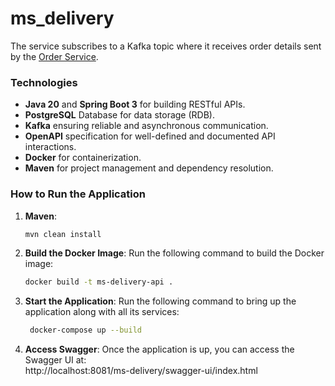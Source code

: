 # ms_delivery

The service subscribes to a Kafka topic where it receives order details sent by the [Order Service](https://github.com/SvetlanaVys/ms_order).

### Technologies
* **Java 20** and **Spring Boot 3** for building RESTful APIs.
* **PostgreSQL** Database for data storage (RDB).
* **Kafka** ensuring reliable and asynchronous communication.
* **OpenAPI** specification for well-defined and documented API interactions.
* **Docker** for containerization.
* **Maven** for project management and dependency resolution.

### How to Run the Application

1. **Maven**:
   ```bash
   mvn clean install

2. **Build the Docker Image**:
   Run the following command to build the Docker image:
   ```bash
   docker build -t ms-delivery-api .

2. **Start the Application**:
   Run the following command to bring up the application along with all its services:
   ```bash
    docker-compose up --build

3. **Access Swagger**:
   Once the application is up, you can access the Swagger UI at: <br />
   http://localhost:8081/ms-delivery/swagger-ui/index.html